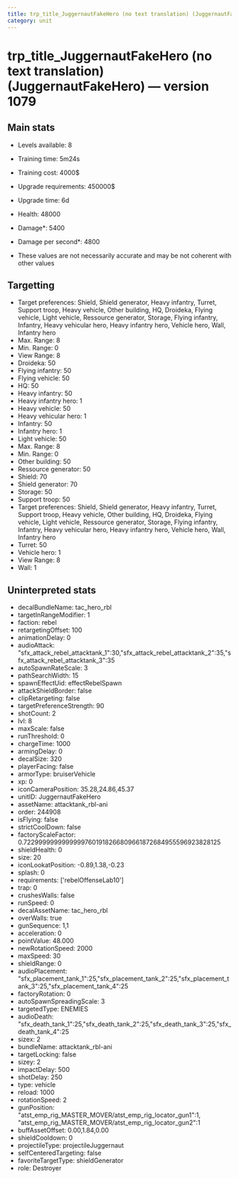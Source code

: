 ```yaml
---
title: trp_title_JuggernautFakeHero (no text translation) (JuggernautFakeHero)
category: unit
---
```


# trp_title_JuggernautFakeHero (no text translation) (JuggernautFakeHero) — version 1079

## Main stats

  * Levels available: 8
  * Training time: 5m24s
  * Training cost: 4000$
  * Upgrade requirements: 450000$
  * Upgrade time: 6d
  * Health: 48000
  * Damage*: 5400
  * Damage per second*: 4800

* These values are not necessarily accurate and may be not coherent with other values

## Targetting

  * Target preferences: Shield, Shield generator, Heavy infantry, Turret, Support troop, Heavy vehicle, Other building, HQ, Droideka, Flying vehicle, Light vehicle, Ressource generator, Storage, Flying infantry, Infantry, Heavy vehicular hero, Heavy infantry hero, Vehicle hero, Wall, Infantry hero
  * Max. Range: 8
  * Min. Range: 0
  * View Range: 8
  * Droideka: 50
  * Flying infantry: 50
  * Flying vehicle: 50
  * HQ: 50
  * Heavy infantry: 50
  * Heavy infantry hero: 1
  * Heavy vehicle: 50
  * Heavy vehicular hero: 1
  * Infantry: 50
  * Infantry hero: 1
  * Light vehicle: 50
  * Max. Range: 8
  * Min. Range: 0
  * Other building: 50
  * Ressource generator: 50
  * Shield: 70
  * Shield generator: 70
  * Storage: 50
  * Support troop: 50
  * Target preferences: Shield, Shield generator, Heavy infantry, Turret, Support troop, Heavy vehicle, Other building, HQ, Droideka, Flying vehicle, Light vehicle, Ressource generator, Storage, Flying infantry, Infantry, Heavy vehicular hero, Heavy infantry hero, Vehicle hero, Wall, Infantry hero
  * Turret: 50
  * Vehicle hero: 1
  * View Range: 8
  * Wall: 1

## Uninterpreted stats

  * decalBundleName: tac_hero_rbl
  * targetInRangeModifier: 1
  * faction: rebel
  * retargetingOffset: 100
  * animationDelay: 0
  * audioAttack: "sfx_attack_rebel_attacktank_1":30,"sfx_attack_rebel_attacktank_2":35,"sfx_attack_rebel_attacktank_3":35
  * autoSpawnRateScale: 3
  * pathSearchWidth: 15
  * spawnEffectUid: effectRebelSpawn
  * attackShieldBorder: false
  * clipRetargeting: false
  * targetPreferenceStrength: 90
  * shotCount: 2
  * lvl: 8
  * maxScale: false
  * runThreshold: 0
  * chargeTime: 1000
  * armingDelay: 0
  * decalSize: 320
  * playerFacing: false
  * armorType: bruiserVehicle
  * xp: 0
  * iconCameraPosition: 35.28,24.86,45.37
  * unitID: JuggernautFakeHero
  * assetName: attacktank_rbl-ani
  * order: 244908
  * isFlying: false
  * strictCoolDown: false
  * factoryScaleFactor: 0.72299999999999997601918266809661872684955596923828125
  * shieldHealth: 0
  * size: 20
  * iconLookatPosition: -0.89,1.38,-0.23
  * splash: 0
  * requirements: ['rebelOffenseLab10']
  * trap: 0
  * crushesWalls: false
  * runSpeed: 0
  * decalAssetName: tac_hero_rbl
  * overWalls: true
  * gunSequence: 1,1
  * acceleration: 0
  * pointValue: 48.000
  * newRotationSpeed: 2000
  * maxSpeed: 30
  * shieldRange: 0
  * audioPlacement: "sfx_placement_tank_1":25,"sfx_placement_tank_2":25,"sfx_placement_tank_3":25,"sfx_placement_tank_4":25
  * factoryRotation: 0
  * autoSpawnSpreadingScale: 3
  * targetedType: ENEMIES
  * audioDeath: "sfx_death_tank_1":25,"sfx_death_tank_2":25,"sfx_death_tank_3":25,"sfx_death_tank_4":25
  * sizex: 2
  * bundleName: attacktank_rbl-ani
  * targetLocking: false
  * sizey: 2
  * impactDelay: 500
  * shotDelay: 250
  * type: vehicle
  * reload: 1000
  * rotationSpeed: 2
  * gunPosition: "atst_emp_rig_MASTER_MOVER/atst_emp_rig_locator_gun1":1, "atst_emp_rig_MASTER_MOVER/atst_emp_rig_locator_gun2":1
  * buffAssetOffset: 0.00,1.84,0.00
  * shieldCooldown: 0
  * projectileType: projectileJuggernaut
  * selfCenteredTargeting: false
  * favoriteTargetType: shieldGenerator
  * role: Destroyer

